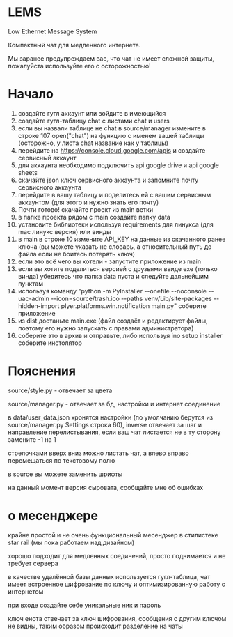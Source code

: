 # LEMS
Low Ethernet Message System

Компактный чат для медленного интернета.

Мы заранее предупреждаем вас, что чат не имеет сложной защиты, пожалуйста используйте его с осторожностью!

# Начало

1. создайте гугл аккаунт или войдите в имеющийся
2. создайте гугл-таблицу chat с листами chat и users
3. если вы назвали таблице не chat в source/manager измените в строке 107 open("chat") на функцию с именем вашей таблицы (осторожно, у листа chat название как у таблицы)
4. перейдите на https://console.cloud.google.com/apis и создайте сервисный аккаунт
5. для аккаунта необходимо подключить api google drive и api google sheets
6. скачайте json ключ сервисного аккаунта и запомните почту сервисного аккаунта
7. перейдите в вашу таблицу и поделитесь ей с вашим сервисным аккаунтом (для этого и нужно знать его почту)
8. Почти готово! скачайте проект из main ветки
9. в папке проекта рядом с main создайте папку data
10. установите библиотеки используя requirements для линукса (для mac линукс версия) или винды
11. в main в строке 10 измените API_KEY на данные из скачанного ранее ключа (вы можете указать не словарь, а относительный путь до файла если не боитесь потерять ключ)
12. если это всё чего вы хотели - запустите приложение из main
13. если вы хотите поделиться версией с друзьями ввиде exe (только винда) убедитесь что папка data пуста и следуйте дальнейшим пунктам
14. используя команду "python -m PyInstaller --onefile --noconsole --uac-admin --icon=source/trash.ico --paths venv/Lib/site-packages --hidden-import plyer.platforms.win.notification main.py" соберите приложение
15. из dist достаньте main.exe (файл создаёт и редактирует файлы, поэтому его нужно запускать с правами администратора)
16. соберите это в архив и отправьте, либо используя ino setup installer соберите инстолятор


# Пояснения

source/style.py - отвечает за цвета

source/manager.py - отвечает за бд, настройки и интернет соединение

в data/user_data.json хронятся настройки (по умолчанию берутся из source/manager.py Settings строка 60), inverse отвечает за шаг и направление перелистывания, если ваш чат листается не в ту сторону замените -1 на 1

стрелочками вверх вниз можно листать чат, а влево вправо перемещаться по текстовому полю

в source вы можете заменить шрифты

на данный момент версия сыровата, сообщайте мне об ошибках

# о месенджере

крайне простой и не очень функциональный месенджер в стилистеке star rail (мы пока работаем над дизайном)

хорошо подходит для медленных соединений, просто поднимается и не требует сервера

в качестве удалённой базы данных используется гугл-таблица, чат имеет встроенное шифрование по ключу и оптимизированную работу с интернетом

при входе создайте себе уникальные ник и пароль

ключ енота отвечает за ключ шифрования, сообщения с другим ключом не видны, таким образом происходит разделение на чаты
